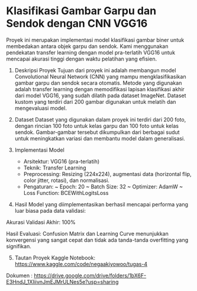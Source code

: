 # Klasifikasi Gambar Garpu dan Sendok dengan CNN VGG16
Proyek ini merupakan implementasi model klasifikasi gambar biner untuk membedakan antara objek garpu dan sendok. Kami menggunakan pendekatan transfer learning dengan model pra-terlatih VGG16 untuk mencapai akurasi tinggi dengan waktu pelatihan yang efisien.

1. Deskripsi Proyek
Tujuan dari proyek ini adalah membangun model Convolutional Neural Network (CNN) yang mampu mengklasifikasikan gambar garpu dan sendok secara otomatis. Metode yang digunakan adalah transfer learning dengan memodifikasi lapisan klasifikasi akhir dari model VGG16, yang sudah dilatih pada dataset ImageNet. Dataset kustom yang terdiri dari 200 gambar digunakan untuk melatih dan mengevaluasi model.

2. Dataset
Dataset yang digunakan dalam proyek ini terdiri dari 200 foto, dengan rincian 100 foto untuk kelas garpu dan 100 foto untuk kelas sendok. Gambar-gambar tersebut dikumpulkan dari berbagai sudut untuk meningkatkan variasi dan membantu model dalam generalisasi.

3. Implementasi Model
   - Arsitektur: VGG16 (pra-terlatih)
   - Teknik: Transfer Learning
   - Preprocessing: Resizing (224x224), augmentasi data (horizontal flip, color jitter, rotasi), dan normalisasi.
   - Pengaturan:
     ~ Epoch: 20
     ~ Batch Size: 32
     ~ Optimizer: AdamW
     ~ Loss Function: BCEWithLogitsLoss

4. Hasil
Model yang diimplementasikan berhasil mencapai performa yang luar biasa pada data validasi:

Akurasi Validasi Akhir: 100%

Hasil Evaluasi: Confusion Matrix dan Learning Curve menunjukkan konvergensi yang sangat cepat dan tidak ada tanda-tanda overfitting yang signifikan.

5. Tautan Proyek
Kaggle Notebook: https://www.kaggle.com/code/negaakiyowoo/tugas-4

Dokumen : https://drive.google.com/drive/folders/1bX6F-E3HndJ_1XIiivnJmEJMrULNes5e?usp=sharing
